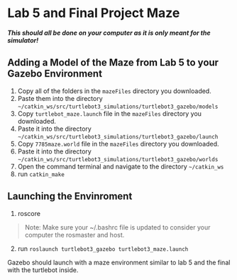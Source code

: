# Lab 5 and Final Project Maze

***This should all be done on your computer as it is only meant for the simulator!***

## Adding a Model of the Maze from Lab 5 to your Gazebo Environment

 1. Copy all of the folders in the `mazeFiles` directory you downloaded.
 2. Paste them into the directory `~/catkin_ws/src/turtlebot3_simulations/turtlebot3_gazebo/models`
 3. Copy `turtlebot_maze.launch` file in the `mazeFiles` directory you downloaded.
 4. Paste it into the directory `~/catkin_ws/src/turtlebot3_simulations/turtlebot3_gazebo/launch`
 5. Copy `7785maze.world` file in the `mazeFiles` directory you downloaded.
 6. Paste it into the directory `~/catkin_ws/src/turtlebot3_simulations/turtlebot3_gazebo/worlds`
 7. Open the command terminal and navigate to the directory `~/catkin_ws`
 8. run `catkin_make`

## Launching the Envinroment

 1. roscore
> Note: Make sure your ~/.bashrc file is updated to consider your computer the rosmaster and host.
 2. run `roslaunch turtlebot3_gazebo turtlebot3_maze.launch`

Gazebo should launch with a maze environment similar to lab 5 and the final with the turtlebot inside.
